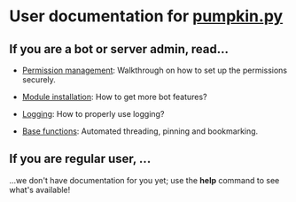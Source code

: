 ﻿# User documentation for [pumpkin.py](https://github.com/pumpkin-py/pumpkin-py)

## If you are a bot or server admin, read...

- [Permission management](en/admin/acl.md): Walkthrough on how to set up the permissions securely.

- [Module installation](en/admin/module-installation.md): How to get more bot features?

- [Logging](en/admin/logging.md): How to properly use logging?

- [Base functions](en/admin/base.md): Automated threading, pinning and bookmarking.

## If you are regular user, ...

...we don't have documentation for you yet; use the **help** command to see what's available!
